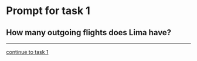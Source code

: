 # Prompt for task 1

## How many outgoing flights does Lima have?

---

[continue to task 1](./task1-t.html)
